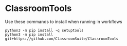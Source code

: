 # ClassroomTools

Use these commands to install when running in workflows
```
python3 -m pip install -q setuptools
python3 -m pip install git+https://github.com/ClassroomSuite/ClassroomTools
```

